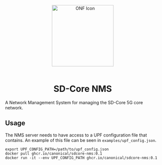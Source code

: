<div align="center">
  <img src="./onf-icon.svg" alt="ONF Icon" width="200" height="200">
</div>
<br/>
<div align="center">
  <h1>SD-Core NMS</h1>
</div>

A Network Management System for managing the SD-Core 5G core network.

## Usage

The NMS server needs to have access to a UPF configuration file that contains. An example of this file can be seen in `examples/upf_config.json`.

```console
export UPF_CONFIG_PATH=/path/to/upf_config.json
docker pull ghcr.io/canonical/sdcore-nms:0.1
docker run -it --env UPF_CONFIG_PATH ghcr.io/canonical/sdcore-nms:0.1
```
